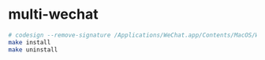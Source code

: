 # multi-wechat


```bash
# codesign --remove-signature /Applications/WeChat.app/Contents/MacOS/WeChat
make install
make uninstall
```

